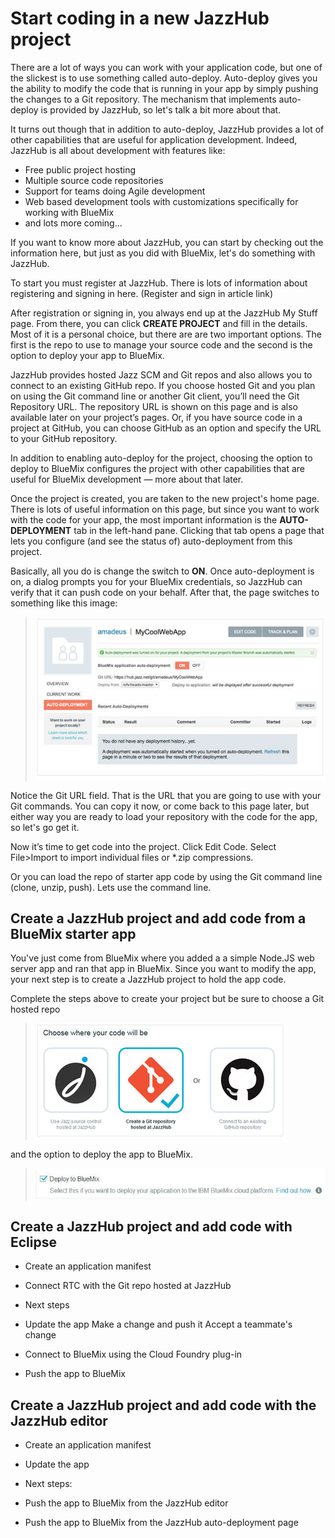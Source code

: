 # Start coding in a new JazzHub project 

There are a lot of ways you can work with your application code, but one of the slickest is to use something called auto-deploy. 
Auto-deploy gives you the ability to modify the code that is running in your app by simply pushing the changes to a Git repository. 
The mechanism that implements auto-deploy is provided by JazzHub, so let's talk a bit more about that.

It turns out though that in addition to auto-deploy, JazzHub provides a lot of other capabilities that are useful for application development. 
Indeed, JazzHub is all about development with features like:

* Free public project hosting
* Multiple source code repositories
* Support for teams doing Agile development
* Web based development tools with customizations specifically for working with BlueMix
* and lots more coming...

If you want to know more about JazzHub, you can start by checking out the information here, but just as you did with BlueMix, let's do something with JazzHub.

To start you must register at JazzHub. There is lots of information about registering and signing in here. (Register and sign in article link)

After registration or signing in, you always end up at the JazzHub My Stuff page. From there, you can click **CREATE PROJECT** and fill in the details. 
Most of it is a personal choice, but there are are two important options. The first is the repo to use to manage your source code and the second is the option to deploy your app to BlueMix. 

JazzHub provides hosted Jazz SCM and Git repos and also allows you to connect to an existing GitHub repo. If you choose hosted Git and you plan on using the Git command line or another Git client, you’ll need the Git Repository URL. The repository URL is shown on this page and is also  available later on your project’s pages.
Or, if you have source code in a project at GitHub, you can choose GitHub as an option and specify the URL to your GitHub repository.

In addition to enabling auto-deploy for the project, choosing the option to deploy to BlueMix configures the project with other capabilities that are useful for BlueMix development — more about that later.
 
Once the project is created, you are taken to the new project's home page. There is lots of useful information on this page, but since you want to work with the code for your app, the most important information is the **AUTO-DEPLOYMENT** tab in the left-hand pane. Clicking that tab opens a page that lets you configure (and see the status of) auto-deployment from this project.

Basically, all you do is change the switch to **ON**. Once auto-deployment is on, a dialog prompts you for your BlueMix credentials, so JazzHub can verify that it can push code on your behalf. After that, the page switches to something like this image:

>	![Auto deploy page](../images/guidebm/jazzhubautodeploypage.jpg)

Notice the Git URL field. That is the URL that you are going to use with your Git commands. You can copy it now, or come back to this page later, but either way you are ready to load your repository with the code for the app, so let's go get it.

Now it’s time to get code into the project. Click  Edit Code. Select File>Import to import individual files or *.zip compressions. 

Or you can load the repo of starter app code by using the Git command line (clone, unzip, push). Lets use the command line.

## Create a JazzHub project and add code from a BlueMix starter app

You've just come from BlueMix where you added a a simple Node.JS web server app and ran that app in BlueMix. Since you want to modify the app, your
next step is to create a JazzHub project to hold the app code. 

Complete the steps above to create your project but be sure to choose a Git hosted repo 

>	![Git hosted repo](../images/guidebm/jazzhubrepos.jpg)


and the option to deploy the app to BlueMix.

>	![Deploy option](../images/guidebm/jazzhubdeployopt.jpg)

## Create a JazzHub project and add code with Eclipse

* Create an application manifest
* Connect RTC with the Git repo hosted at JazzHub

* Next steps
* Update the app Make a change and push it Accept a teammate's change
* Connect to BlueMix using the Cloud Foundry plug-in
* Push the app to BlueMix


## Create a JazzHub project and add code with the JazzHub editor

* Create an application manifest
* Update the app

* Next steps:
* Push the app to BlueMix from the JazzHub editor
* Push the app to BlueMix from the JazzHub auto-deployment page

